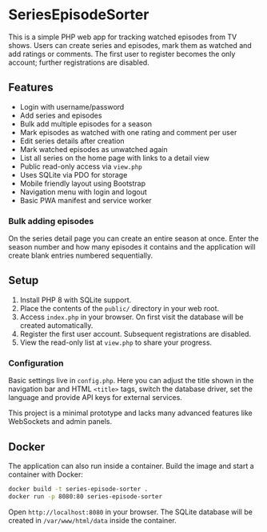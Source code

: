 # SeriesEpisodeSorter

This is a simple PHP web app for tracking watched episodes from TV shows. Users can create series and episodes, mark them as watched and add ratings or comments. The first user to register becomes the only account; further registrations are disabled.

## Features
- Login with username/password
- Add series and episodes
- Bulk add multiple episodes for a season
- Mark episodes as watched with one rating and comment per user
- Edit series details after creation
- Mark watched episodes as unwatched again
- List all series on the home page with links to a detail view
- Public read-only access via `view.php`
- Uses SQLite via PDO for storage
- Mobile friendly layout using Bootstrap
- Navigation menu with login and logout
- Basic PWA manifest and service worker

### Bulk adding episodes

On the series detail page you can create an entire season at once. Enter the season number and how many episodes it contains and the application will create blank entries numbered sequentially.

## Setup
1. Install PHP 8 with SQLite support.
2. Place the contents of the `public/` directory in your web root.
3. Access `index.php` in your browser. On first visit the database will be created automatically.
4. Register the first user account. Subsequent registrations are disabled.
5. View the read-only list at `view.php` to share your progress.

### Configuration

Basic settings live in `config.php`. Here you can adjust the title shown in the
navigation bar and HTML `<title>` tags, switch the database driver, set the
language and provide API keys for external services.

This project is a minimal prototype and lacks many advanced features like WebSockets and admin panels.

## Docker

The application can also run inside a container. Build the image and start a container with Docker:

```bash
docker build -t series-episode-sorter .
docker run -p 8080:80 series-episode-sorter
```

Open `http://localhost:8080` in your browser. The SQLite database will be created in `/var/www/html/data` inside the container.
